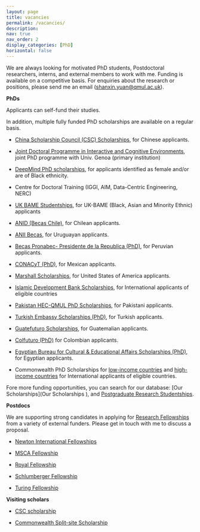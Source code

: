 ```yaml
---
layout: page
title: vacancies
permalink: /vacancies/
description: 
nav: true
nav_order: 2
display_categories: [PhD]
horizontal: false
---
```


We are always looking for motivated PhD students, Postdoctoral researchers, interns, and external members to work with me. Funding is available on a competitive basis. For enquiries about the research or positions, please send me an email (shanxin.yuan@qmul.ac.uk).

     

**PhDs** 

Applicants can self-fund their studies.

In addition, multiple fully funded PhD scholarships are available on a regular basis.

- [China Scholarship Council (CSC) Scholarships​](https://www.csc.edu.cn/chuguo), for Chinese applicants.

- [Joint Doctoral Programme in Interactive and Cognitive Environments](https://cis.eecs.qmul.ac.uk/JD_ICE.html#PeopleProjects), joint PhD programme with Univ. Genoa (primary institution)

- [DeepMind PhD scholarships​](http://www.eecs.qmul.ac.uk/phd/phd-studentships/deepmind-phd-studentship-in-ai-or-machine-learning/#d.en.942226), for applicants identified as female and/or are of Black ethnicity.

- Centre for Doctoral Training (IGGI, AIM, Data-Centric Engineering, NERC)​

- [UK BAME Studentships](https://www.qmul.ac.uk/scholarships/items/uk-bame-phd-studentships-1.html), for UK-BAME (Black, Asian and Minority Ethnic) applicants


- [ANID (Becas Chile)](https://www.qmul.ac.uk/scholarships/items/anid-becas-chile-1.html), for Chilean applicants.

- [ANII Becas](https://www.qmul.ac.uk/scholarships/items/anii.html), for Uruguayan applicants.

- [Becas Pronabec- Presidente de la Republica (PhD)](https://www.qmul.ac.uk/scholarships/items/pronabec.html), for Peruvian applicants.

- [CONACyT (PhD)](https://www.qmul.ac.uk/scholarships/items/conacyt-scholarships.html), for Mexican applicants.

- [Marshall Scholarships](https://www.qmul.ac.uk/scholarships/items/marshall-scholarship.html), for United States of America applicants.

- [Islamic Development Bank Scholarships](https://www.qmul.ac.uk/scholarships/items/idb-qmul-phd-scholarships.html), for International applicants of eligible countries
 

- [Pakistan HEC-QMUL PhD Scholarships](https://www.qmul.ac.uk/scholarships/items/pakistan-hec-qmul-phd-scholarships.html), for Pakistani applicants.

- [Turkish Embassy Scholarships (PhD)](https://www.qmul.ac.uk/scholarships/items/turkish-embassy-scholarships--1.html), for Turkish applicants.


- [Guatefuturo Scholarships](https://www.qmul.ac.uk/scholarships/items/guatefuturo-scholarships-1.html), for Guatemalian applicants.

- [Colfuturo (PhD)](https://www.qmul.ac.uk/scholarships/items/colfuturo.html) for Colombian applicants.

- [Egyptian Bureau for Cultural & Educational Affairs Scholarships (PhD)](https://www.qmul.ac.uk/scholarships/items/egyptian-bureau-for-cultural--educational-affairs-scholarships.html), for Egyptian applicants.

- Commonwealth PhD Scholarships for [low-income countries](https://www.qmul.ac.uk/scholarships/items/commonwealth-phd-scholarships-low-income-countries-1.html) and [high-income countries](https://www.qmul.ac.uk/scholarships/items/commonwealth-phd-scholarships-high-income-countries-1.html) for International applicants of eligible countries.


Fore more funding opportunities, you can search for our database: [Our Scholarships](Our Scholarships
), and [Postgraduate Research Studentships](https://www.qmul.ac.uk/postgraduate/research/funding_phd/studentships/). 

**Postdocs**


We are supporting strong candidates in applying for [Research Fellowships](http://www.eecs.qmul.ac.uk/research/postdoctoral-fellowship-opportunities/
) from a variety of external funders. Please get in touch with me to discuss a proposal.


- [Newton International Fellowships](https://royalsociety.org/grants-schemes-awards/grants/newton-international/)

- [MSCA Fellowship](https://marie-sklodowska-curie-actions.ec.europa.eu/calls/msca-postdoctoral-fellowships-2023)

- [Royal Fellowship](https://marie-sklodowska-curie-actions.ec.europa.eu/calls/msca-postdoctoral-fellowships-2023)

- [Schlumberger Fellowship](https://www.facultyforthefuture.net/new-and-renewal-grant-application-process/)

- [Turing Fellowship](https://www.ukri.org/opportunity/turing-ai-world-leading-researcher-fellowships-round-two/)


**Visiting scholars**

- [CSC scholarship](https://www.csc.edu.cn/)

- [Commonwealth Split-site Scholarship](https://cscuk.fcdo.gov.uk/scholarships/commonwealth-split-site-scholarships-for-low-and-middle-income-countries/)




